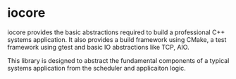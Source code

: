 # iocore

iocore provides the basic abstractions required to build a professional C++ systems application. It also provides a build framework using CMake, a test framework using gtest and basic IO abstractions like TCP, AIO.

This library is designed to abstract the fundamental components of a typical systems application from the scheduler and applicaiton logic.
